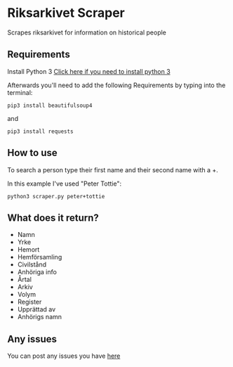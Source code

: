 # Riksarkivet Scraper
Scrapes riksarkivet for information on historical people

## Requirements

Install Python 3
[Click here if you need to install python 3](https://www.python.org/downloads/)

Afterwards you'll need to add the following Requirements by typing into the terminal:

`pip3 install beautifulsoup4`

and

`pip3 install requests`


## How to use

To search a person type their first name and their second name with a +.

In this example I've used "Peter Tottie":

`python3 scraper.py peter+tottie`

## What does it return?
- Namn
- Yrke
- Hemort
- Hemförsamling
- Civilstånd
- Anhöriga info
- Årtal
- Arkiv
- Volym
- Register
- Upprättad av
- Anhörigs namn

## Any issues

You can post any issues you have [here](https://github.com/alexiamcdonald/riksarkivet-scraper/issues)
